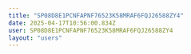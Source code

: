 ```yaml
---
title: "SP08D8E1PCNFAPNF76523K58MRAF6FQJ26588ZY4"
date: 2025-04-17T10:56:00.834Z
user: SP08D8E1PCNFAPNF76523K58MRAF6FQJ26588ZY4
layout: "users"
---
```

    